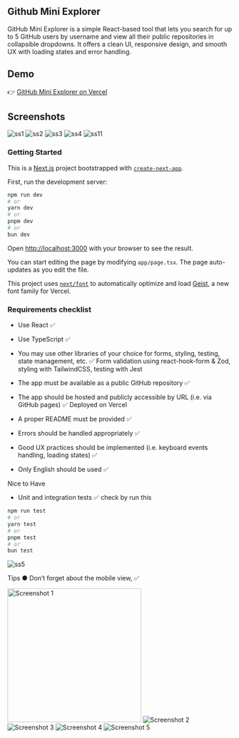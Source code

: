 ## Github Mini Explorer
GitHub Mini Explorer is a simple React-based tool that lets you search for up to 5 GitHub users by username and view all their public repositories in collapsible dropdowns. It offers a clean UI, responsive design, and smooth UX with loading states and error handling.

## Demo
👉 [GitHub Mini Explorer on Vercel](https://github-mini-explorer.vercel.app/)

## Screenshots
![ss1](./public/ss1.png)
![ss2](./public/ss2.png)
![ss3](./public/ss3.png)
![ss4](./public/ss4.png)
![ss11](./public/sse11.png)

### Getting Started

This is a [Next.js](https://nextjs.org) project bootstrapped with [`create-next-app`](https://nextjs.org/docs/app/api-reference/cli/create-next-app).

First, run the development server:

```bash
npm run dev
# or
yarn dev
# or
pnpm dev
# or
bun dev
```

Open [http://localhost:3000](http://localhost:3000) with your browser to see the result.

You can start editing the page by modifying `app/page.tsx`. The page auto-updates as you edit the file.

This project uses [`next/font`](https://nextjs.org/docs/app/building-your-application/optimizing/fonts) to automatically optimize and load [Geist](https://vercel.com/font), a new font family for Vercel.

### Requirements checklist
- Use React ✅

- Use TypeScript ✅

- You may use other libraries of your choice for forms, styling, testing, state management, etc. ✅
Form validation using react-hook-form & Zod, styling with TailwindCSS, testing with Jest

- The app must be available as a public GitHub repository ✅

- The app should be hosted and publicly accessible by URL (i.e. via GitHub pages) ✅
Deployed on Vercel

- A proper README must be provided ✅

- Errors should be handled appropriately ✅

- Good UX practices should be implemented (i.e. keyboard events handling, loading states) ✅

- Only English should be used ✅

Nice to Have
- Unit and integration tests ✅
check by run this
```bash
npm run test
# or
yarn test
# or
pnpm test
# or
bun test
```
![ss5](./public/ss5.png)

Tips
● Don’t forget about the mobile view, ✅

<p align="left">
  <img src="./public/ssm1.png" alt="Screenshot 1" width="300px" />
  <img src="./public/ssm2.png" alt="Screenshot 2" style="max-width: 300px;" />
  <img src="./public/ssm3.png" alt="Screenshot 3" style="max-width: 300px;" />
  <img src="./public/ssm4.png" alt="Screenshot 4" style="max-width: 300px;" />
  <img src="./public/sse1.png" alt="Screenshot 5" style="max-width: 300px;" />
</p>

